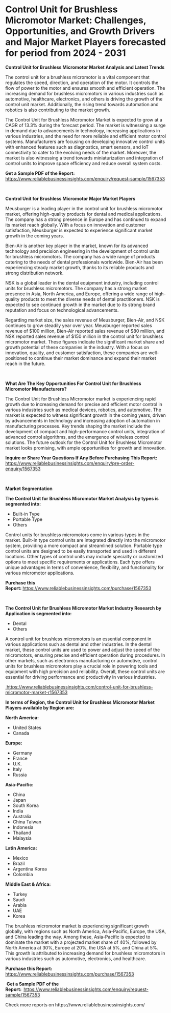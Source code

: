 <p><h1>Control Unit for Brushless Micromotor Market: Challenges, Opportunities, and Growth Drivers and Major Market Players forecasted for period from 2024 - 2031</h1></p><p><strong>Control Unit for Brushless Micromotor Market Analysis and Latest Trends</strong></p>
<p><p>The control unit for a brushless micromotor is a vital component that regulates the speed, direction, and operation of the motor. It controls the flow of power to the motor and ensures smooth and efficient operation. The increasing demand for brushless micromotors in various industries such as automotive, healthcare, electronics, and others is driving the growth of the control unit market. Additionally, the rising trend towards automation and robotics is also contributing to the market growth.</p><p>The Control Unit for Brushless Micromotor Market is expected to grow at a CAGR of 13.3% during the forecast period. The market is witnessing a surge in demand due to advancements in technology, increasing applications in various industries, and the need for more reliable and efficient motor control systems. Manufacturers are focusing on developing innovative control units with enhanced features such as diagnostics, smart sensors, and IoT connectivity to cater to the evolving needs of the market. Moreover, the market is also witnessing a trend towards miniaturization and integration of control units to improve space efficiency and reduce overall system costs.</p></p>
<p><strong>Get a Sample PDF of the Report:&nbsp;</strong> <a href="https://www.reliablebusinessinsights.com/enquiry/request-sample/1567353">https://www.reliablebusinessinsights.com/enquiry/request-sample/1567353</a></p>
<p>&nbsp;</p>
<p><strong>Control Unit for Brushless Micromotor Major Market Players</strong></p>
<p><p>Meusburger is a leading player in the control unit for brushless micromotor market, offering high-quality products for dental and medical applications. The company has a strong presence in Europe and has continued to expand its market reach globally. With a focus on innovation and customer satisfaction, Meusburger is expected to experience significant market growth in the coming years.</p><p>Bien-Air is another key player in the market, known for its advanced technology and precision engineering in the development of control units for brushless micromotors. The company has a wide range of products catering to the needs of dental professionals worldwide. Bien-Air has been experiencing steady market growth, thanks to its reliable products and strong distribution network.</p><p>NSK is a global leader in the dental equipment industry, including control units for brushless micromotors. The company has a strong market presence in Asia, North America, and Europe, offering a wide range of high-quality products to meet the diverse needs of dental practitioners. NSK is expected to see continued growth in the market due to its strong brand reputation and focus on technological advancements.</p><p>Regarding market size, the sales revenue of Meusburger, Bien-Air, and NSK continues to grow steadily year over year. Meusburger reported sales revenue of $100 million, Bien-Air reported sales revenue of $80 million, and NSK reported sales revenue of $150 million in the control unit for brushless micromotor market. These figures indicate the significant market share and growth potential of these companies in the industry. With a focus on innovation, quality, and customer satisfaction, these companies are well-positioned to continue their market dominance and expand their market reach in the future.</p></p>
<p>&nbsp;</p>
<p><strong>What Are The Key Opportunities For Control Unit for Brushless Micromotor Manufacturers?</strong></p>
<p><p>The Control Unit for Brushless Micromotor market is experiencing rapid growth due to increasing demand for precise and efficient motor control in various industries such as medical devices, robotics, and automotive. The market is expected to witness significant growth in the coming years, driven by advancements in technology and increasing adoption of automation in manufacturing processes. Key trends shaping the market include the development of compact and high-performance control units, integration of advanced control algorithms, and the emergence of wireless control solutions. The future outlook for the Control Unit for Brushless Micromotor market looks promising, with ample opportunities for growth and innovation.</p></p>
<p><strong>Inquire or Share Your Questions If Any Before Purchasing This Report:</strong> <a href="https://www.reliablebusinessinsights.com/enquiry/pre-order-enquiry/1567353">https://www.reliablebusinessinsights.com/enquiry/pre-order-enquiry/1567353</a></p>
<p>&nbsp;</p>
<p><strong>Market Segmentation</strong></p>
<p><strong>The Control Unit for Brushless Micromotor Market Analysis by types is segmented into:</strong></p>
<p><ul><li>Built-in Type</li><li>Portable Type</li><li>Others</li></ul></p>
<p><p>Control units for brushless micromotors come in various types in the market. Built-in type control units are integrated directly into the micromotor system, providing a more compact and streamlined solution. Portable type control units are designed to be easily transported and used in different locations. Other types of control units may include specialty or customized options to meet specific requirements or applications. Each type offers unique advantages in terms of convenience, flexibility, and functionality for various micromotor applications.</p></p>
<p><strong>Purchase this Report:&nbsp;</strong><a href="https://www.reliablebusinessinsights.com/purchase/1567353">https://www.reliablebusinessinsights.com/purchase/1567353</a></p>
<p>&nbsp;</p>
<p><strong>The Control Unit for Brushless Micromotor Market Industry Research by Application is segmented into:</strong></p>
<p><ul><li>Dental</li><li>Others</li></ul></p>
<p><p>A control unit for brushless micromotors is an essential component in various applications such as dental and other industries. In the dental market, these control units are used to power and adjust the speed of the micromotors, ensuring precise and efficient operation during procedures. In other markets, such as electronics manufacturing or automotive, control units for brushless micromotors play a crucial role in powering tools and equipment with high precision and reliability. Overall, these control units are essential for driving performance and productivity in various industries.</p></p>
<p><a href="https://www.reliablebusinessinsights.com/control-unit-for-brushless-micromotor-market-r1567353">&nbsp;https://www.reliablebusinessinsights.com/control-unit-for-brushless-micromotor-market-r1567353</a></p>
<p><strong>In terms of Region, the Control Unit for Brushless Micromotor Market Players available by Region are:</strong></p>
<p>
    <p> <strong> North America: </strong>
        <ul>
            <li>United States</li>
            <li>Canada</li>
        </ul>
        </p> 
    <p> <strong> Europe: </strong>
        <ul>
            <li>Germany</li>
            <li>France</li>
            <li>U.K.</li>
            <li>Italy</li>
            <li>Russia</li>
        </ul>
        </p> 
    <p> <strong> Asia-Pacific: </strong>
        <ul>
            <li>China</li>
            <li>Japan</li>
            <li>South Korea</li>
            <li>India</li>
            <li>Australia</li>
            <li>China Taiwan</li>
            <li>Indonesia</li>
            <li>Thailand</li>
            <li>Malaysia</li>
        </ul>
        </p> 
    <p> <strong> Latin America: </strong>
        <ul>
            <li>Mexico</li>
            <li>Brazil</li>
            <li>Argentina Korea</li>
            <li>Colombia</li>
        </ul>
        </p> 
    <p> <strong> Middle East & Africa: </strong>
        <ul>
            <li>Turkey</li>
            <li>Saudi</li>
            <li>Arabia</li>
            <li>UAE</li>
            <li>Korea</li>
        </ul>
    </p>
    </p>
<p><p>The brushless micromotor market is experiencing significant growth globally, with regions such as North America, Asia-Pacific, Europe, the USA, and China leading the way. Among these, Asia-Pacific is expected to dominate the market with a projected market share of 40%, followed by North America at 30%, Europe at 20%, the USA at 5%, and China at 5%. This growth is attributed to increasing demand for brushless micromotors in various industries such as automotive, electronics, and healthcare.</p></p>
<p><strong>Purchase this Report: </strong><a href="https://www.reliablebusinessinsights.com/purchase/1567353">https://www.reliablebusinessinsights.com/purchase/1567353</a></p>
<p>&nbsp;<strong>Get a Sample PDF of the Report:&nbsp;&nbsp;</strong><a href="https://www.reliablebusinessinsights.com/enquiry/request-sample/1567353">https://www.reliablebusinessinsights.com/enquiry/request-sample/1567353</a></p>
<p><strong></strong></p>
<p>Check more reports on https://www.reliablebusinessinsights.com/</p>